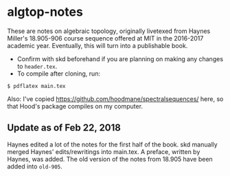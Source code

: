 # algtop-notes

These are notes on algebraic topology, originally livetexed from Haynes
Miller's 18.905-906 course sequence offered at MIT in the 2016-2017 academic
year. Eventually, this will turn into a publishable book.

* Confirm with skd beforehand if you are planning on making any changes to ``header.tex``.
* To compile after cloning, run:

```
$ pdflatex main.tex
```

Also: I've copied <https://github.com/hoodmane/spectralsequences/> here, so
that Hood's package compiles on my computer.

## Update as of Feb 22, 2018

Haynes edited a lot of the notes for the first half of the book. skd manually
merged Haynes' edits/rewritings into main.tex. A preface, written by Haynes,
was added. The old version of the notes from 18.905 have been added into
`old-905`.
